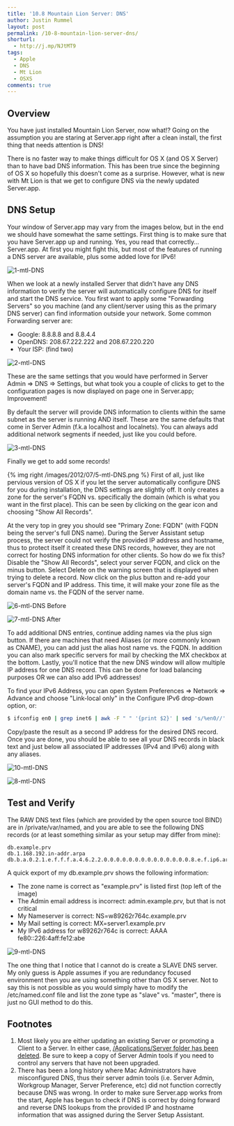 ```yaml
---
title: '10.8 Mountain Lion Server: DNS'
author: Justin Rummel
layout: post
permalink: /10-8-mountain-lion-server-dns/
shorturl:
  - http://j.mp/NJtMT9
tags: 
  - Apple
  - DNS
  - Mt Lion
  - OSXS
comments: true
---
```

Overview
--------
You have just installed Mountain Lion Server, now what!? Going on the assumption you are staring at Server.app right after a clean install, the first thing that needs attention is DNS!

There is no faster way to make things difficult for OS X (and OS X Server) than to have bad DNS information. This has been true since the beginning of OS X so hopefully this doesn't come as a surprise. However, what is new with Mt Lion is that we get to configure DNS via the newly updated Server.app.

DNS Setup
---------
Your window of Server.app may vary from the images below, but in the end we should have somewhat the same settings. First thing is to make sure that you have Server.app up and running. Yes, you read that correctly… Server.app. At first you might fight this, but most of the features of running a DNS server are available, plus some added love for IPv6!

![1-mtl-DNS][1-mtl-DNS]

[1-mtl-DNS]: /images/2012/07/1-mtl-DNS.png

When we look at a newly installed Server that didn't have any DNS information to verify the server will automatically configure DNS for itself and start the DNS service. You first want to apply some "Forwarding Servers" so you machine (and any client/server using this as the primary DNS server) can find information outside your network. Some common Forwarding server are:

*   Google: 8.8.8.8 and 8.8.4.4
*   OpenDNS: 208.67.222.222 and 208.67.220.220
*   Your ISP: (find two)

![2-mtl-DNS][2-mtl-DNS]

[2-mtl-DNS]: /images/2012/07/2-mtl-DNS.png

These are the same settings that you would have performed in Server Admin => DNS => Settings, but what took you a couple of clicks to get to the configuration pages is now displayed on page one in Server.app; Improvement!

By default the server will provide DNS information to clients within the same subnet as the server is running AND itself. These are the same defaults that come in Server Admin (f.k.a localhost and localnets). You can always add additional network segments if needed, just like you could before.

![3-mtl-DNS][3-mtl-DNS]

[3-mtl-DNS]: /images/2012/07/3-mtl-DNS.png

Finally we get to add some records!

{% img right /images/2012/07/5-mtl-DNS.png %} First of all, just like pervious version of OS X if you let the server automatically configure DNS for you during installation, the DNS settings are slightly off. It only creates a zone for the server's FQDN vs. specifically the domain (which is what you want in the first place). This can be seen by clicking on the gear icon and choosing "Show All Records".

At the very top in grey you should see "Primary Zone: FQDN" (with FQDN being the server's full DNS name). During the Server Assistant setup process, the server could not verify the provided IP address and hostname, thus to protect itself it created these DNS records, however, they are not correct for hosting DNS information for other clients. So how do we fix this? Disable the "Show All Records", select your server FQDN, and click on the minus button. Select Delete on the warning screen that is displayed when trying to delete a record. Now click on the plus button and re-add your server's FQDN and IP address. This time, it will make your zone file as the domain name vs. the FQDN of the server name.

![6-mtl-DNS][6-mtl-DNS]
Before

![7-mtl-DNS][7-mtl-DNS]
After

To add additional DNS entries, continue adding names via the plus sign button. If there are machines that need Aliases (or more commonly known as CNAME), you can add just the alias host name vs. the FQDN. In addition you can also mark specific servers for mail by checking the MX checkbox at the bottom. Lastly, you'll notice that the new DNS window will allow multiple IP address for one DNS record. This can be done for load balancing purposes OR we can also add IPv6 addresses!

[6-mtl-DNS]: /images/2012/07/6-mtl-DNS.png
[7-mtl-DNS]: /images/2012/07/7-mtl-DNS.png

To find your IPv6 Address, you can open System Preferences => Network => Advance and choose "Link-local only" in the Configure IPv6 drop-down option, or:

``` bash
$ ifconfig en0 | grep inet6 | awk -F " " '{print $2}' | sed 's/%en0//'
```

Copy/paste the result as a second IP address for the desired DNS record. Once you are done, you should be able to see all your DNS records in black text and just below all associated IP addresses (IPv4 and IPv6) along with any aliases.

![10-mtl-DNS][10-mtl-DNS]

![8-mtl-DNS][8-mtl-DNS]

[10-mtl-DNS]: /images/2012/07/10-mtl-DNS.png
[8-mtl-DNS]: /images/2012/07/8-mtl-DNS.png

Test and Verify
---------------
The RAW DNS text files (which are provided by the open source tool BIND) are in /private/var/named, and you are able to see the following DNS records (or at least something similar as your setup may differ from mine):

	db.example.prv
	db.1.168.192.in-addr.arpa
	db.b.a.0.2.1.e.f.f.f.a.4.6.2.2.0.0.0.0.0.0.0.0.0.0.0.0.0.0.8.e.f.ip6.arpa

A quick export of my db.example.prv shows the following information:

*   The zone name is correct as "example.prv" is listed first (top left of the image)
*   The Admin email address is incorrect: admin.example.prv, but that is not critical
*   My Nameserver is correct: NS=w89262r764c.example.prv
*   My Mail setting is correct: MX=server1.example.prv
*   My IPv6 address for w89262r764c is correct: AAAA fe80::226:4aff:fe12:abe

![9-mtl-DNS][9-mtl-DNS]

[9-mtl-DNS]: /images/2012/07/9-mtl-DNS.png

The one thing that I notice that I cannot do is create a SLAVE DNS server. My only guess is Apple assumes if you are redundancy focused environment then you are using something other than OS X server. Not to say this is not possible as you would simply have to modify the /etc/named.conf file and list the zone type as "slave" vs. "master", there is just no GUI method to do this.

Footnotes
---------
1.  Most likely you are either updating an existing Server or promoting a Client to a Server. In either case, [/Applications/Server folder has been deleted][apd41CA43B8-DAD1-495E-940F-5BB3339DC2AB]. Be sure to keep a copy of Server Admin tools if you need to control any servers that have not been upgraded.
2.  There has been a long history where Mac Administrators have misconfigured DNS, thus their server admin tools (i.e. Server Admin, Workgroup Manager, Server Preference, etc) did not function correctly because DNS was wrong. In order to make sure Server.app works from the start, Apple has begun to check if DNS is correct by doing forward and reverse DNS lookups from the provided IP and hostname information that was assigned during the Server Setup Assistant.

[apd41CA43B8-DAD1-495E-940F-5BB3339DC2AB]: http://help.apple.com/advancedserveradmin/mac/10.8/#apd41CA43B8-DAD1-495E-940F-5BB3339DC2AB